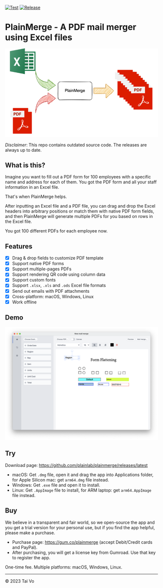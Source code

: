[![Test](https://github.com/plainlab/plainmerge/actions/workflows/test.yml/badge.svg)](https://github.com/plainlab/plainmerge/actions/workflows/test.yml)
[![Release](https://img.shields.io/github/v/release/plainlab/plainmerge)](https://github.com/plainlab/plainmerge/releases)

# PlainMerge - A PDF mail merger using Excel files

![PlainMerge](./.erb/assets/plainmerge.png)

_Disclaimer_: This repo contains outdated source code. The releases are always up to date.

## What is this?

Imagine you want to fill out a PDF form for 100 employees with a specific name and address
for each of them. You got the PDF form and all your staff information in an Excel file.

That's when PlainMerge helps.

After inputting an Excel file and a PDF file, you can drag and drop the Excel headers
into arbitrary positions or match them with native PDF form fields, and then PlainMerge
will generate multiple PDFs for you based on rows in the Excel file.

You got 100 different PDFs for each employee now.

## Features

- [x] Drag & drop fields to customize PDF template
- [x] Support native PDF forms
- [x] Support multiple-pages PDFs
- [x] Support rendering QR code using column data
- [x] Support custom fonts
- [x] Support `.xlsx`, `.xls` and `.ods` Excel file formats
- [x] Send out emails with PDF attachments
- [x] Cross-platform: macOS, Windows, Linux
- [x] Work offline

## Demo

![Demo](./.erb/assets/demo.png)

## Try

Download page: https://github.com/plainlab/plainmerge/releases/latest

- macOS: Get `.dmg` file, open it and drag the app into Applications folder, for Apple
  Silicon mac: get `arm64.dmg` file instead.
- Windows: Get `.exe` file and open it to install.
- Linux: Get `.AppImage` file to install, for ARM laptop: get `arm64.AppImage` file instead.

## Buy

We believe in a transparent and fair world, so we open-source the app and
you get a trial version for your personal use, but if you find the app helpful,
please make a purchase.

- Purchase page: https://gum.co/plainmerge (accept Debit/Credit cards and PayPal).
- After purchasing, you will get a license key from Gumroad. Use that key to register the app.

One-time fee. Multiple platforms: macOS, Windows, Linux.


---

&copy; 2023 Tai Vo
